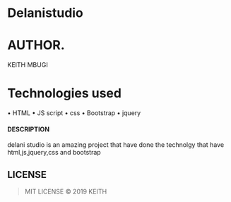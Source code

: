 # Delanistudio

# AUTHOR. 
 KEITH MBUGI 

# Technologies used

• HTML • JS script • css • Bootstrap • jquery 

#### DESCRIPTION 

delani studio is an amazing project that have done the technolgy that have html,js,jquery,css and bootstrap

## LICENSE 

> MIT LICENSE &copy; 2019 KEITH
